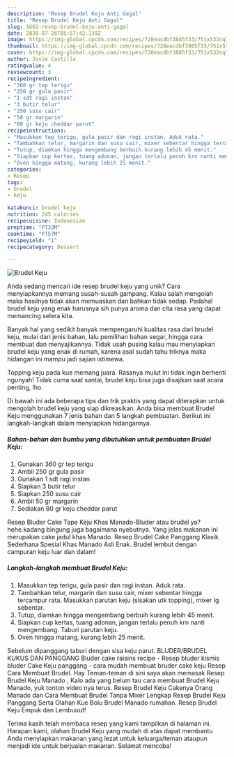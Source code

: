 ```yaml
---
description: "Resep Brudel Keju Anti Gagal"
title: "Resep Brudel Keju Anti Gagal"
slug: 1662-resep-brudel-keju-anti-gagal
date: 2020-07-26T05:57:42.139Z
image: https://img-global.cpcdn.com/recipes/728eacdbf3885f33/751x532cq70/brudel-keju-foto-resep-utama.jpg
thumbnail: https://img-global.cpcdn.com/recipes/728eacdbf3885f33/751x532cq70/brudel-keju-foto-resep-utama.jpg
cover: https://img-global.cpcdn.com/recipes/728eacdbf3885f33/751x532cq70/brudel-keju-foto-resep-utama.jpg
author: Josie Castillo
ratingvalue: 4
reviewcount: 3
recipeingredient:
- "360 gr tep terigu"
- "250 gr gula pasir"
- "1 sdt ragi instan"
- "3 butir telur"
- "250 susu cair"
- "50 gr margarin"
- "80 gr keju cheddar parut"
recipeinstructions:
- "Masukkan tep terigu, gula pasir dan ragi instan. Aduk rata."
- "Tambahkan telur, margarin dan susu cair, mixer sebentar hingga tercampur rata. Masukkan parutan keju (sisakan utk topping), mixer lg sebentar."
- "Tutup, diamkan hingga mengembang berbuih kurang lebih 45 menit."
- "Siapkan cup kertas, tuang adonan, jangan terlalu penuh krn nanti mengembang. Taburi parutan keju."
- "Oven hingga matang, kurang lebih 25 menit."
categories:
- Resep
tags:
- brudel
- keju

katakunci: brudel keju 
nutrition: 245 calories
recipecuisine: Indonesian
preptime: "PT33M"
cooktime: "PT57M"
recipeyield: "1"
recipecategory: Dessert

---
```



![Brudel Keju](https://img-global.cpcdn.com/recipes/728eacdbf3885f33/751x532cq70/brudel-keju-foto-resep-utama.jpg)

Anda sedang mencari ide resep brudel keju yang unik? Cara menyiapkannya memang susah-susah gampang. Kalau salah mengolah maka hasilnya tidak akan memuaskan dan bahkan tidak sedap. Padahal brudel keju yang enak harusnya sih punya aroma dan cita rasa yang dapat memancing selera kita.

Banyak hal yang sedikit banyak mempengaruhi kualitas rasa dari brudel keju, mulai dari jenis bahan, lalu pemilihan bahan segar, hingga cara membuat dan menyajikannya. Tidak usah pusing kalau mau menyiapkan brudel keju yang enak di rumah, karena asal sudah tahu triknya maka hidangan ini mampu jadi sajian istimewa.

Topping keju pada kue memang juara. Rasanya mulut ini tidak ingin berhenti ngunyah! Tidak cuma saat santai, brudel keju bisa juga disajikan saat acara penting, lho.


Di bawah ini ada beberapa tips dan trik praktis yang dapat diterapkan untuk mengolah brudel keju yang siap dikreasikan. Anda bisa membuat Brudel Keju menggunakan 7 jenis bahan dan 5 langkah pembuatan. Berikut ini langkah-langkah dalam menyiapkan hidangannya.

<!--inarticleads1-->

##### Bahan-bahan dan bumbu yang dibutuhkan untuk pembuatan Brudel Keju:

1. Gunakan 360 gr tep terigu
1. Ambil 250 gr gula pasir
1. Gunakan 1 sdt ragi instan
1. Siapkan 3 butir telur
1. Siapkan 250 susu cair
1. Ambil 50 gr margarin
1. Sediakan 80 gr keju cheddar parut


Resep Bluder Cake Tape Keju Khas Manado-Bluder atau brudel ya?hehe.kadang bingung juga bagaimana nyebutnya. Yang jelas makanan ini merupakan cake jadul khas Manado. Resep Brudel Cake Panggang Klasik Sederhana Spesial Khas Manado Asli Enak. Brudel lembut dengan campuran keju luar dan dalam! 

<!--inarticleads2-->

##### Langkah-langkah membuat Brudel Keju:

1. Masukkan tep terigu, gula pasir dan ragi instan. Aduk rata.
1. Tambahkan telur, margarin dan susu cair, mixer sebentar hingga tercampur rata. Masukkan parutan keju (sisakan utk topping), mixer lg sebentar.
1. Tutup, diamkan hingga mengembang berbuih kurang lebih 45 menit.
1. Siapkan cup kertas, tuang adonan, jangan terlalu penuh krn nanti mengembang. Taburi parutan keju.
1. Oven hingga matang, kurang lebih 25 menit.


Sebelum dipanggang taburi dengan sisa keju parut. BLUDER/BRUDEL KUKUS DAN PANGGANG Bluder cake raisins recipe - Resep bluder kismis bluder Cake Keju panggang - cara mudah membuat bruder cake keju Resep Cara Membuat Brudel. Hay Teman-teman di sini saya akan memasak Resep Brudel Keju Manado , Kalo ada yang belum tau cara membuat Brudel Keju Manado, yuk tonton video nya terus. Resep Brudel Keju Cakenya Orang Manado dan Cara Membuat Brudel Tanpa Mixer Lengkap Resep Brudel Keju Panggang Serta Olahan Kue Bolu Brudel Manado rumahan. Resep Brudel Keju Empuk dan Lembuuut! 

Terima kasih telah membaca resep yang kami tampilkan di halaman ini. Harapan kami, olahan Brudel Keju yang mudah di atas dapat membantu Anda menyiapkan makanan yang lezat untuk keluarga/teman ataupun menjadi ide untuk berjualan makanan. Selamat mencoba!

